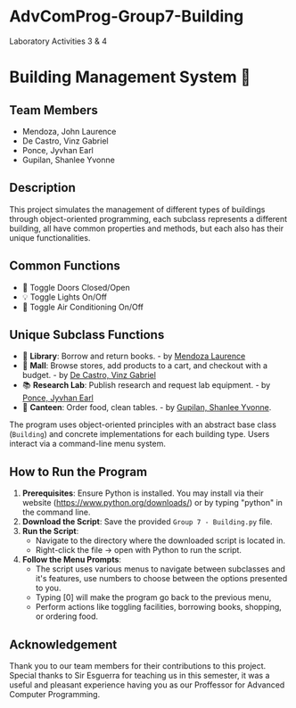 # AdvComProg-Group7-Building
Laboratory Activities 3 &amp; 4

# Building Management System :city_sunrise:

## Team Members
- Mendoza, John Laurence
- De Castro, Vinz Gabriel
- Ponce, Jyvhan Earl
- Gupilan, Shanlee Yvonne

## Description
This project simulates the management of different types of buildings through object-oriented programming, each subclass represents a different building, all have common properties and methods, but each also has their unique functionalities.
## Common Functions
- :door: Toggle Doors Closed/Open
- :bulb: Toggle Lights On/Off
- :icecream: Toggle Air Conditioning On/Off
## Unique Subclass Functions
- :book: **Library**: Borrow and return books. - by <ins>Mendoza Laurence</ins>
- :department_store: **Mall**: Browse stores, add products to a cart, and checkout with a budget. - by <ins>De Castro, Vinz Gabriel<ins>
- :books: **Research Lab**: Publish research and request lab equipment. - by <ins>Ponce, Jyvhan Earl</ins>
- :hamburger: **Canteen**: Order food, clean tables. - by <ins>Gupilan, Shanlee Yvonne</ins>.

The program uses object-oriented principles with an abstract base class (`Building`) and concrete implementations for each building type. Users interact via a command-line menu system.

## How to Run the Program
1. **Prerequisites**: Ensure Python is installed. You may install via their website (https://www.python.org/downloads/) or by typing "python" in the command line.
2. **Download the Script**: Save the provided `Group 7 - Building.py` file.
3. **Run the Script**:
   - Navigate to the directory where the downloaded script is located in.
   - Right-click the file -> open with Python to run the script.
4. **Follow the Menu Prompts**:
   - The script uses various menus to navigate between subclasses and it's features, use numbers to choose between the options presented to you.
   - Typing [0] will make the program go back to the previous menu,
   - Perform actions like toggling facilities, borrowing books, shopping, or ordering food.

## Acknowledgement
Thank you to our team members for their contributions to this project. Special thanks to Sir Esguerra for teaching us in this semester, it was a useful and pleasant experience having you as our Proffessor for Advanced Computer Programming. 
